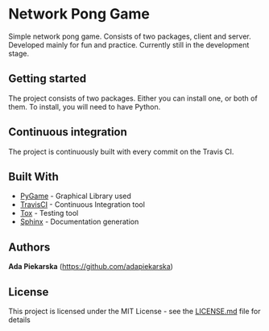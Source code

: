 # Network Pong Game

Simple network pong game. Consists of two packages, client and server. Developed mainly for fun and practice. Currently still in the development stage.

## Getting started

The project consists of two packages. Either you can install one, or both of them.
To install, you will need to have Python. 

## Continuous integration

The project is continuously built with every commit on the Travis CI. 

## Built With

* [PyGame](https://www.pygame.org/) - Graphical Library used
* [TravisCI](https://www.pygame.org/) - Continuous Integration tool
* [Tox](https://tox.readthedocs.io/) - Testing tool
* [Sphinx](http://www.sphinx-doc.org/) - Documentation generation

## Authors

**Ada Piekarska** (https://github.com/adapiekarska)

## License

This project is licensed under the MIT License - see the [LICENSE.md](LICENSE.md) file for details

